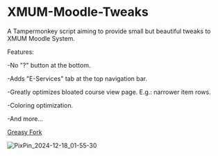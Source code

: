 # XMUM-Moodle-Tweaks
A Tampermonkey script aiming to provide small but beautiful tweaks to XMUM Moodle System.

Features:

-No "?" button at the bottom.

-Adds "E-Services" tab at the top navigation bar.

-Greatly optimizes bloated course view page. E.g.: narrower item rows.

-Coloring optimization.

-And more...

[Greasy Fork](https://greasyfork.org/zh-CN/scripts/521051-xmum-moodle-tweaks)

![PixPin_2024-12-18_01-55-30](https://github.com/user-attachments/assets/e4245d1c-caf4-49c8-b5a9-7322f777b858)
